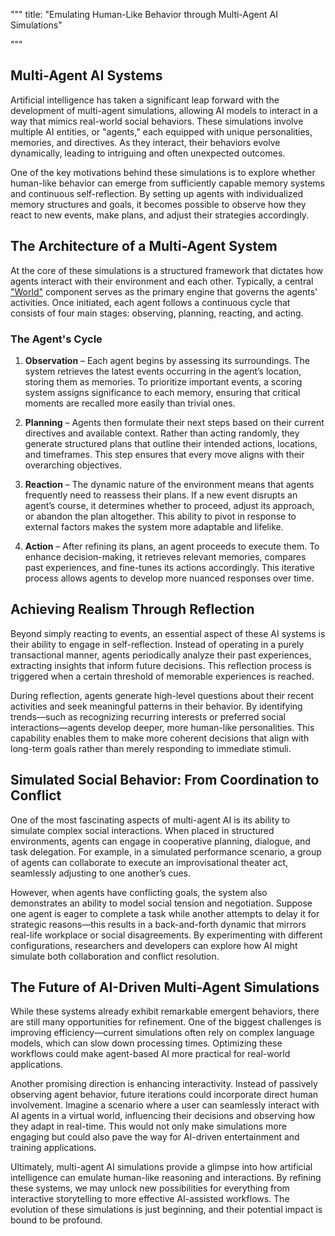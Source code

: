 """
title: "Emulating Human-Like Behavior through Multi-Agent AI Simulations"

"""

## Multi-Agent AI Systems

Artificial intelligence has taken a significant leap forward with the development of multi-agent simulations, allowing AI models to interact in a way that mimics real-world social behaviors. These simulations involve multiple AI entities, or "agents," each equipped with unique personalities, memories, and directives. As they interact, their behaviors evolve dynamically, leading to intriguing and often unexpected outcomes.

One of the key motivations behind these simulations is to explore whether human-like behavior can emerge from sufficiently capable memory systems and continuous self-reflection. By setting up agents with individualized memory structures and goals, it becomes possible to observe how they react to new events, make plans, and adjust their strategies accordingly.

## The Architecture of a Multi-Agent System

At the core of these simulations is a structured framework that dictates how agents interact with their environment and each other. Typically, a central ["World"](https://blog.langchain.dev/gpteam-a-multi-agent-simulation/) component serves as the primary engine that governs the agents' activities. Once initiated, each agent follows a continuous cycle that consists of four main stages: observing, planning, reacting, and acting.

### The Agent's Cycle

1.  **Observation** – Each agent begins by assessing its surroundings. The system retrieves the latest events occurring in the agent’s location, storing them as memories. To prioritize important events, a scoring system assigns significance to each memory, ensuring that critical moments are recalled more easily than trivial ones.
    
2.  **Planning** – Agents then formulate their next steps based on their current directives and available context. Rather than acting randomly, they generate structured plans that outline their intended actions, locations, and timeframes. This step ensures that every move aligns with their overarching objectives.
    
3.  **Reaction** – The dynamic nature of the environment means that agents frequently need to reassess their plans. If a new event disrupts an agent’s course, it determines whether to proceed, adjust its approach, or abandon the plan altogether. This ability to pivot in response to external factors makes the system more adaptable and lifelike.
    
4.  **Action** – After refining its plans, an agent proceeds to execute them. To enhance decision-making, it retrieves relevant memories, compares past experiences, and fine-tunes its actions accordingly. This iterative process allows agents to develop more nuanced responses over time.
    

## Achieving Realism Through Reflection

Beyond simply reacting to events, an essential aspect of these AI systems is their ability to engage in self-reflection. Instead of operating in a purely transactional manner, agents periodically analyze their past experiences, extracting insights that inform future decisions. This reflection process is triggered when a certain threshold of memorable experiences is reached.

During reflection, agents generate high-level questions about their recent activities and seek meaningful patterns in their behavior. By identifying trends—such as recognizing recurring interests or preferred social interactions—agents develop deeper, more human-like personalities. This capability enables them to make more coherent decisions that align with long-term goals rather than merely responding to immediate stimuli.

## Simulated Social Behavior: From Coordination to Conflict

One of the most fascinating aspects of multi-agent AI is its ability to simulate complex social interactions. When placed in structured environments, agents can engage in cooperative planning, dialogue, and task delegation. For example, in a simulated performance scenario, a group of agents can collaborate to execute an improvisational theater act, seamlessly adjusting to one another’s cues.

However, when agents have conflicting goals, the system also demonstrates an ability to model social tension and negotiation. Suppose one agent is eager to complete a task while another attempts to delay it for strategic reasons—this results in a back-and-forth dynamic that mirrors real-life workplace or social disagreements. By experimenting with different configurations, researchers and developers can explore how AI might simulate both collaboration and conflict resolution.

## The Future of AI-Driven Multi-Agent Simulations

While these systems already exhibit remarkable emergent behaviors, there are still many opportunities for refinement. One of the biggest challenges is improving efficiency—current simulations often rely on complex language models, which can slow down processing times. Optimizing these workflows could make agent-based AI more practical for real-world applications.

Another promising direction is enhancing interactivity. Instead of passively observing agent behavior, future iterations could incorporate direct human involvement. Imagine a scenario where a user can seamlessly interact with AI agents in a virtual world, influencing their decisions and observing how they adapt in real-time. This would not only make simulations more engaging but could also pave the way for AI-driven entertainment and training applications.

Ultimately, multi-agent AI simulations provide a glimpse into how artificial intelligence can emulate human-like reasoning and interactions. By refining these systems, we may unlock new possibilities for everything from interactive storytelling to more effective AI-assisted workflows. The evolution of these simulations is just beginning, and their potential impact is bound to be profound.
